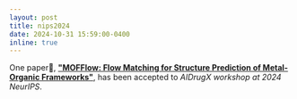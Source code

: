 ```yaml
---
layout: post
title: nips2024
date: 2024-10-31 15:59:00-0400
inline: true
---
```


One paper💎, [**"MOFFlow: Flow Matching for Structure Prediction of Metal-Organic Frameworks"**](https://arxiv.org/abs/2410.17270), has been accepted to *AIDrugX workshop at 2024 NeurIPS*.